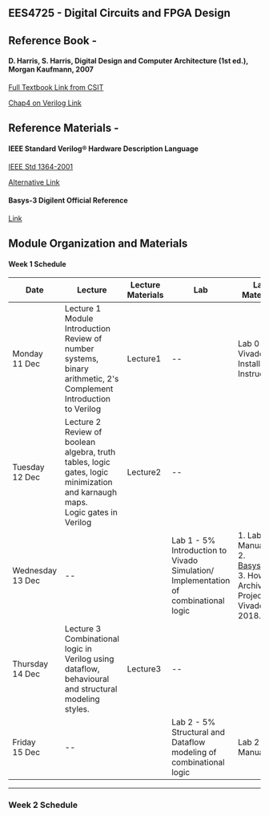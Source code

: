 EES4725 - Digital Circuits and FPGA Design
---

## Reference Book - 
#### D. Harris, S. Harris, Digital Design and Computer Architecture (1st ed.), Morgan Kaufmann, 2007 
[Full Textbook Link from CSIT](http://www.csit-sun.pub.ro/courses/cn2/Digital_design_book/Digital%20Design%20and%20Computer%20Architecture.pdf) 

[Chap4 on Verilog Link](./Reference/Chap4.pdf)

## Reference Materials -
#### IEEE Standard Verilog® Hardware Description Language
[IEEE Std 1364-2001](http://www-inst.eecs.berkeley.edu/~cs150/fa06/Labs/verilog-ieee.pdf) 

[Alternative Link](./Reference/verilog-ieee.pdf)

#### Basys-3 Digilent Official Reference
[Link](https://digilent.com/reference/programmable-logic/basys-3/start)

## Module Organization and Materials


#### Week 1 Schedule

| Date   | Lecture                                                                                                                              | Lecture Materials  | Lab             | Lab Materials    | Deliverables   |
| ------ | ------------------------------------------------------------------------------------------------------------------------------------ | ------------------ | --------------- | ---------------- | --------------- |
| Monday <br> 11 Dec | Lecture 1 <br> Module Introduction <br> Review of number systems, binary arithmetic, 2's Complement <br> Introduction to Verilog               | Lecture1       | --              |  Lab 0 Vivado Installation Instructions |
| Tuesday <br> 12 Dec | Lecture 2 <br> Review of boolean algebra, truth tables, logic gates, logic minimization and karnaugh maps. <br> Logic gates in Verilog        | Lecture2      | --              |                   |               |
| Wednesday <br> 13 Dec | --         |        | Lab 1 - 5% <br> Introduction to Vivado <br> Simulation/ Implementation of combinational logic                         | 1. Lab 1 Manual <br> 2. [Basys3.xdc](#) <br> 3. How to Archive Project in Vivado 2018.02| Lab 1 Assignment - 5%     |
| Thursday <br> 14 Dec | Lecture 3 <br> Combinational logic in Verilog using dataflow, behavioural and structural modeling styles.           | Lecture3       | -- | |    |
| Friday <br> 15 Dec | --         |       | Lab 2 - 5%  <br> Structural and Dataflow modeling of combinational logic  | Lab 2 Manual  | Lab Assignment 2 - 5%         |

---

### Week 2 Schedule

